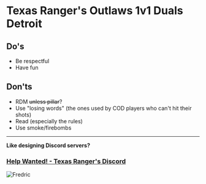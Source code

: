 # Texas Ranger's Outlaws **1v1 Duals Detroit**

## Do's
- Be respectful
- Have fun

## Don'ts
- RDM ~~unless pillar~~?
- Use "losing words" (the ones used by COD players who can't hit their shots)
- Read (especially the rules)
- Use smoke/firebombs

---

**Like designing Discord servers?**

### [Help Wanted! - Texas Ranger's Discord](https://discord.gg/Rzv5zMS2Eb)

![Fredric]([https://preview.redd.it/k9wl9ypumyp31.png](https://i.redd.it/k9wl9ypumyp31.png))
